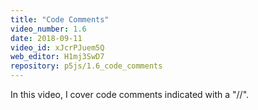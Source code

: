 ```yaml
---
title: "Code Comments"
video_number: 1.6
date: 2018-09-11
video_id: xJcrPJuem5Q
web_editor: H1mj3SwD7
repository: p5js/1.6_code_comments
---
```


In this video, I cover code comments indicated with a "//".
